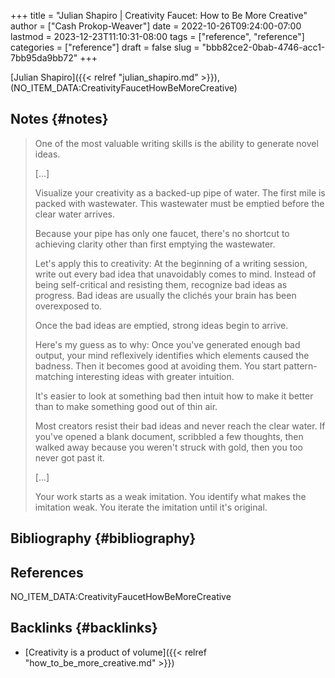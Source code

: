 +++
title = "Julian Shapiro | Creativity Faucet: How to Be More Creative"
author = ["Cash Prokop-Weaver"]
date = 2022-10-26T09:24:00-07:00
lastmod = 2023-12-23T11:10:31-08:00
tags = ["reference", "reference"]
categories = ["reference"]
draft = false
slug = "bbb82ce2-0bab-4746-acc1-7bb95da9bb72"
+++

[Julian Shapiro]({{< relref "julian_shapiro.md" >}}), (NO_ITEM_DATA:CreativityFaucetHowBeMoreCreative)


## Notes {#notes}

> One of the most valuable writing skills is the ability to generate novel ideas.
>
> [...]
>
> Visualize your creativity as a backed-up pipe of water. The first mile is packed with wastewater. This wastewater must be emptied before the clear water arrives.
>
> Because your pipe has only one faucet, there's no shortcut to achieving clarity other than first emptying the wastewater.
>
> Let's apply this to creativity: At the beginning of a writing session, write out every bad idea that unavoidably comes to mind. Instead of being self-critical and resisting them, recognize bad ideas as progress. Bad ideas are usually the clichés your brain has been overexposed to.
>
> Once the bad ideas are emptied, strong ideas begin to arrive.
>
> Here's my guess as to why: Once you've generated enough bad output, your mind reflexively identifies which elements caused the badness. Then it becomes good at avoiding them. You start pattern-matching interesting ideas with greater intuition.
>
> It's easier to look at something bad then intuit how to make it better than to make something good out of thin air.
>
> Most creators resist their bad ideas and never reach the clear water. If you've opened a blank document, scribbled a few thoughts, then walked away because you weren't struck with gold, then you too never got past it.
>
> [...]
>
> Your work starts as a weak imitation. You identify what makes the imitation weak. You iterate the imitation until it's original.


## Bibliography {#bibliography}

## References

<style>.csl-entry{text-indent: -1.5em; margin-left: 1.5em;}</style><div class="csl-bib-body">
  <div class="csl-entry">NO_ITEM_DATA:CreativityFaucetHowBeMoreCreative</div>
</div>



## Backlinks {#backlinks}

-   [Creativity is a product of volume]({{< relref "how_to_be_more_creative.md" >}})
